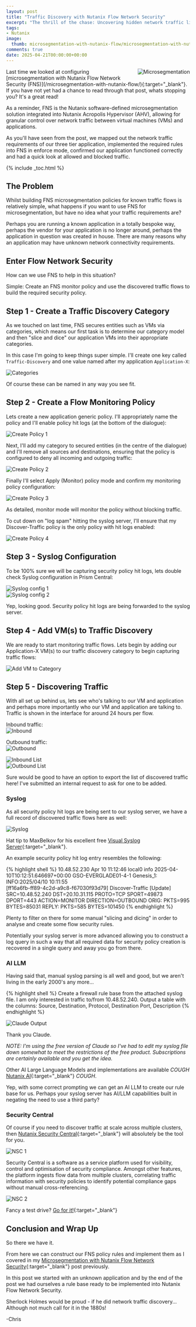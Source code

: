 ```yaml
---
layout: post
title: "Traffic Discovery with Nutanix Flow Network Security"
excerpt: "The thrill of the chase: Uncovering hidden network traffic like a digital detective"
tags: 
- Nutanix
image:
  thumb: microsegmentation-with-nutanix-flow/microsegmentation-with-nutanix-flow-01.png
comments: true
date: 2025-04-21T00:00:00+00:00
---
```

<img style="float: right; margin: 0px 0px 10px 10px;" alt="Microsegmentation" src="/images/microsegmentation-with-nutanix-flow/microsegmentation-with-nutanix-flow-01.png">
Last time we looked at configuring [microsegmentation with Nutanix Flow Network Security (FNS)](/microsegmentation-with-nutanix-flow/){:target="_blank"}. If you have not yet had a chance to read through that post, whats stopping you? It's a great read!

As a reminder, FNS is the Nutanix software-defined microsegmentation solution integrated into Nutanix Acropolis Hypervisor (AHV), allowing for granular control over network traffic between virtual machines (VMs) and applications.

As you'll have seen from the post, we mapped out the network traffic requirements of our three tier application, implemented the required rules into FNS in enforce mode, confirmed our application functioned correctly and had a quick look at allowed and blocked traffic.

{% include _toc.html %}
## The Problem 
Whilst building FNS microsegmentation policies for known traffic flows is relatively simple, what happens if you want to use FNS for microsegmentation, but have no idea what your traffic requirements are?

Perhaps you are running a known application in a totally bespoke way, perhaps the vendor for your application is no longer around, perhaps the application in question was created in house. There are many reasons why an application may have unknown network connectivity requirements.

## Enter Flow Network Security
How can we use FNS to help in this situation?

Simple: Create an FNS monitor policy and use the discovered traffic flows to build the required security policy.

## Step 1 - Create a Traffic Discovery Category
As we touched on last time, FNS secures entities such as VMs via categories, which means our first task is to determine our category model and then "slice and dice" our application VMs into their appropriate categories. 

In this case I'm going to keep things super simple. I'll create one key called `Traffic-Discovery` and one value named after my application `Application-X`:

<img style="display: block; margin-left: auto; margin-right: auto;" alt="Categories" src="/images/traffic-discovery-with-nutanix-flow/traffic-discovery-with-nutanix-flow-01.png">

Of course these can be named in any way you see fit.

## Step 2 - Create a Flow Monitoring Policy
Lets create a new application generic policy. I'll appropriately name the policy and I'll enable policy hit logs (at the bottom of the dialogue):

<img style="display: block; margin-left: auto; margin-right: auto;" alt="Create Policy 1" src="/images/traffic-discovery-with-nutanix-flow/traffic-discovery-with-nutanix-flow-02.png">

Next, I'll add my category to secured entities (in the centre of the dialogue) and I'll remove all sources and destinations, ensuring that the policy is configured to deny all incoming and outgoing traffic:

<img style="display: block; margin-left: auto; margin-right: auto;" alt="Create Policy 2" src="/images/traffic-discovery-with-nutanix-flow/traffic-discovery-with-nutanix-flow-03.png">

Finally I'll select Apply (Monitor) policy mode and confirm my monitoring policy configuration:

<img style="display: block; margin-left: auto; margin-right: auto;" alt="Create Policy 3" src="/images/traffic-discovery-with-nutanix-flow/traffic-discovery-with-nutanix-flow-04.png">

As detailed, monitor mode will monitor the policy without blocking traffic.

To cut down on "log spam" hitting the syslog server, I'll ensure that my Discover-Traffic policy is the only policy with hit logs enabled:

<img style="display: block; margin-left: auto; margin-right: auto;" alt="Create Policy 4" src="/images/traffic-discovery-with-nutanix-flow/traffic-discovery-with-nutanix-flow-05.png">

## Step 3 - Syslog Configuration
To be 100% sure we will be capturing security policy hit logs, lets double check Syslog configuration in Prism Central:

<img style="display: block; margin-left: auto; margin-right: auto;" alt="Syslog config 1" src="/images/traffic-discovery-with-nutanix-flow/traffic-discovery-with-nutanix-flow-06.png">

<img style="display: block; margin-left: auto; margin-right: auto;" alt="Syslog config 2" src="/images/traffic-discovery-with-nutanix-flow/traffic-discovery-with-nutanix-flow-07.png">

Yep, looking good. Security policy hit logs are being forwarded to the syslog server.

## Step 4 - Add VM(s) to Traffic Discovery
We are ready to start monitoring traffic flows. Lets begin by adding our Application-X VM(s) to our traffic discovery category to begin capturing traffic flows:

<img style="display: block; margin-left: auto; margin-right: auto;" alt="Add VM to Category" src="/images/traffic-discovery-with-nutanix-flow/traffic-discovery-with-nutanix-flow-08.png">

## Step 5 - Discovering Traffic
With all set up behind us, lets see who's talking to our VM and application and perhaps more importantly who our VM and application are talking to. Traffic is shown in the interface for around 24 hours per flow.

Inbound traffic:
<img style="display: block; margin-left: auto; margin-right: auto;" alt="Inbound" src="/images/traffic-discovery-with-nutanix-flow/traffic-discovery-with-nutanix-flow-09.png">

Outbound traffic:
<img style="display: block; margin-left: auto; margin-right: auto;" alt="Outbound" src="/images/traffic-discovery-with-nutanix-flow/traffic-discovery-with-nutanix-flow-10.png">

<img style="display: block; margin-left: auto; margin-right: auto;" alt="Inbound List" src="/images/traffic-discovery-with-nutanix-flow/traffic-discovery-with-nutanix-flow-11.png">

<img style="display: block; margin-left: auto; margin-right: auto;" alt="Outbound List" src="/images/traffic-discovery-with-nutanix-flow/traffic-discovery-with-nutanix-flow-12.png">

Sure would be good to have an option to export the list of discovered traffic here! I've submitted an internal request to ask for one to be added. 

### Syslog
As all security policy hit logs are being sent to our syslog server, we have a full record of discovered traffic flows here as well:

<img style="display: block; margin-left: auto; margin-right: auto;" alt="Syslog" src="/images/traffic-discovery-with-nutanix-flow/traffic-discovery-with-nutanix-flow-13.png">

Hat tip to MaxBelkov for his excellent free [Visual Syslog Server](https://maxbelkov.github.io/visualsyslog/){:target="_blank"}.

An example security policy hit log entry resembles the following:

{% highlight shell %}
10.48.52.230 Apr 10 11:12:46 local0 info
2025-04-10T10:12:51.646697+00:00 GSO-EVERGLADE01-4-1 
Genesis_1: INFO:2025/04/10 10:11:55  
[ff16a6fb-ff89-4c2d-a9c8-f67030f93d79] Discover-Traffic [Update] 
SRC=10.48.52.240 
DST=20.10.31.115 
PROTO=TCP 
SPORT=49873 
DPORT=443 
ACTION=MONITOR 
DIRECTION=OUTBOUND 
ORIG: PKTS=995 BYTES=85031 
REPLY: PKTS=585 BYTES=101450
{% endhighlight %}

Plenty to filter on there for some manual "slicing and dicing" in order to analyse and create some flow security rules.

Potentially your syslog server is more advanced allowing you to construct a log query in such a way that all required data for security policy creation is recovered in a single query and away you go from there.

### AI LLM
Having said that, manual syslog parsing is all well and good, but we aren't living in the early 2000's any more... 

{% highlight shell %}
Create a firewall rule base from the attached syslog file. 
I am only interested in traffic to/from 10.48.52.240. 
Output a table with the columns: Source, Destination, Protocol, Destination Port, Description
{% endhighlight %}

<img style="display: block; margin-left: auto; margin-right: auto;" alt="Claude Output" src="/images/traffic-discovery-with-nutanix-flow/traffic-discovery-with-nutanix-flow-14.png">

Thank you Claude. 

*NOTE: I'm using the free version of Claude so I've had to edit my syslog file down somewhat to meet the restrictions of the free product. Subscriptions are certainly available and you get the idea.* 

Other AI Large Language Models and implementations are available *COUGH* [Nutanix AI](https://www.nutanix.com/blog/introducing-nutanix-enterprise-ai){:target="_blank"} *COUGH*.

Yep, with some correct prompting we can get an AI LLM to create our rule base for us. Perhaps your syslog server has AI/LLM capabilities built in negating the need to use a third party?

### Security Central
Of course if you need to discover traffic at scale across multiple clusters, then [Nutanix Security Central](http://nutanix.com/ncm-sc){:target="_blank"} will absolutely be the tool for you.

<img style="display: block; margin-left: auto; margin-right: auto;" alt="NSC 1" src="/images/traffic-discovery-with-nutanix-flow/traffic-discovery-with-nutanix-flow-15.png">

Security Central is a software as a service platform used for visibility, control and optimisation of security compliance. Amongst other features, the platform ingests flow data from multiple clusters, correlating traffic information with security policies to identify potential compliance gaps without manual cross-referencing.

<img style="display: block; margin-left: auto; margin-right: auto;" alt="NSC 2" src="/images/traffic-discovery-with-nutanix-flow/traffic-discovery-with-nutanix-flow-16.jpeg">

Fancy a test drive? [Go for it!](https://www.nutanix.com/products/cloud-manager/security-central-trial){:target="_blank"}

## Conclusion and Wrap Up
So there we have it. 

From here we can construct our FNS policy rules and implement them as I covered in my [Microsegmentation with Nutanix Flow Network Security](/microsegmentation-with-nutanix-flow/){:target="_blank"} post previously.

In this post we started with an unknown application and by the end of the post we had ourselves a rule base ready to be implemented into Nutanix Flow Network Security. 

Sherlock Holmes would be proud - if he did network traffic discovery... Although not much call for it in the 1880s!

-Chris